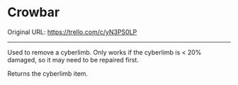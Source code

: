 # Crowbar

Original URL: https://trello.com/c/yN3PS0LP

---

Used to remove a cyberlimb. Only works if the cyberlimb is < 20% damaged, so it may need to be repaired first.

Returns the cyberlimb item.
